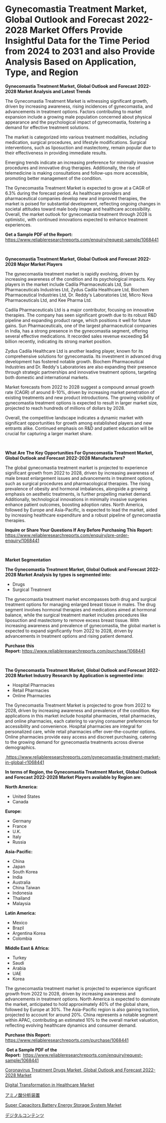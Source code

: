<p><h1>Gynecomastia Treatment Market, Global Outlook and Forecast 2022-2028 Market Offers Provide Insightful Data for the Time Period from 2024 to 2031 and also Provide Analysis Based on Application, Type, and Region</h1></p><p><strong>Gynecomastia Treatment Market, Global Outlook and Forecast 2022-2028 Market Analysis and Latest Trends</strong></p>
<p><p>The Gynecomastia Treatment Market is witnessing significant growth, driven by increasing awareness, rising incidences of gynecomastia, and advancements in treatment options. Factors contributing to market expansion include a growing male population concerned about physical appearance and the psychological impact of gynecomastia, fostering a demand for effective treatment solutions. </p><p>The market is categorized into various treatment modalities, including medication, surgical procedures, and lifestyle modifications. Surgical interventions, such as liposuction and mastectomy, remain popular due to their effectiveness in providing immediate results. </p><p>Emerging trends indicate an increasing preference for minimally invasive procedures and innovative drug therapies. Additionally, the rise of telemedicine is making consultations and follow-ups more accessible, promoting better management of the condition.</p><p>The Gynecomastia Treatment Market is expected to grow at a CAGR of 6.3% during the forecast period. As healthcare providers and pharmaceutical companies develop new and improved therapies, the market is poised for substantial development, reflecting ongoing changes in societal attitudes toward male body image and healthcare accessibility. Overall, the market outlook for gynecomastia treatment through 2028 is optimistic, with continued innovations expected to enhance treatment experiences.</p></p>
<p><strong>Get a Sample PDF of the Report:&nbsp;</strong> <a href="https://www.reliableresearchreports.com/enquiry/request-sample/1068441">https://www.reliableresearchreports.com/enquiry/request-sample/1068441</a></p>
<p>&nbsp;</p>
<p><strong>Gynecomastia Treatment Market, Global Outlook and Forecast 2022-2028 Major Market Players</strong></p>
<p><p>The gynecomastia treatment market is rapidly evolving, driven by increasing awareness of the condition and its psychological impacts. Key players in the market include Cadila Pharmaceuticals Ltd, Sun Pharmaceuticals Industries Ltd, Zydus Cadila Healthcare Ltd, Biochem Pharmaceutical Industries Ltd, Dr. Reddy's Laboratories Ltd, Micro Nova Pharmaceuticals Ltd, and Kee Pharma Ltd. </p><p>Cadila Pharmaceuticals Ltd is a major contributor, focusing on innovative therapies. The company has seen significant growth due to its robust R&D pipeline and expanding product range, which positions it well for future gains. Sun Pharmaceuticals, one of the largest pharmaceutical companies in India, has a strong presence in the gynecomastia segment, offering several effective medications. It recorded sales revenue exceeding $4 billion recently, indicating its strong market position.</p><p>Zydus Cadila Healthcare Ltd is another leading player, known for its comprehensive solutions for gynecomastia. Its investment in advanced drug development has fostered notable growth. Biochem Pharmaceutical Industries and Dr. Reddy's Laboratories are also expanding their presence through strategic partnerships and innovative treatment options, targeting both domestic and international markets.</p><p>Market forecasts from 2022 to 2028 suggest a compound annual growth rate (CAGR) of around 8-10%, driven by increasing market penetration of existing treatments and new product introductions. The growing visibility of gynecomastia treatment options is expected to result in larger market size, projected to reach hundreds of millions of dollars by 2028.</p><p>Overall, the competitive landscape indicates a dynamic market with significant opportunities for growth among established players and new entrants alike. Continued emphasis on R&D and patient education will be crucial for capturing a larger market share.</p></p>
<p>&nbsp;</p>
<p><strong>What Are The Key Opportunities For Gynecomastia Treatment Market, Global Outlook and Forecast 2022-2028 Manufacturers?</strong></p>
<p><p>The global gynecomastia treatment market is projected to experience significant growth from 2022 to 2028, driven by increasing awareness of male breast enlargement issues and advancements in treatment options, such as surgical procedures and pharmacological therapies. The rising prevalence of obesity and hormonal imbalances, alongside a growing emphasis on aesthetic treatments, is further propelling market demand. Additionally, technological innovations in minimally invasive surgeries enhance patient outcomes, boosting adoption rates. North America, followed by Europe and Asia-Pacific, is expected to lead the market, aided by increasing healthcare expenditure and a robust pipeline of gynecomastia therapies.</p></p>
<p><strong>Inquire or Share Your Questions If Any Before Purchasing This Report:</strong> <a href="https://www.reliableresearchreports.com/enquiry/pre-order-enquiry/1068441">https://www.reliableresearchreports.com/enquiry/pre-order-enquiry/1068441</a></p>
<p>&nbsp;</p>
<p><strong>Market Segmentation</strong></p>
<p><strong>The Gynecomastia Treatment Market, Global Outlook and Forecast 2022-2028 Market Analysis by types is segmented into:</strong></p>
<p><ul><li>Drugs</li><li>Surgical Treatment</li></ul></p>
<p><p>The gynecomastia treatment market encompasses both drug and surgical treatment options for managing enlarged breast tissue in males. The drug segment involves hormonal therapies and medications aimed at hormonal balance, while the surgical treatment market includes procedures like liposuction and mastectomy to remove excess breast tissue. With increasing awareness and prevalence of gynecomastia, the global market is expected to expand significantly from 2022 to 2028, driven by advancements in treatment options and rising patient demand.</p></p>
<p><strong>Purchase this Report:&nbsp;</strong><a href="https://www.reliableresearchreports.com/purchase/1068441">https://www.reliableresearchreports.com/purchase/1068441</a></p>
<p>&nbsp;</p>
<p><strong>The Gynecomastia Treatment Market, Global Outlook and Forecast 2022-2028 Market Industry Research by Application is segmented into:</strong></p>
<p><ul><li>Hospital Pharmacies</li><li>Retail Pharmacies</li><li>Online Pharmacies</li></ul></p>
<p><p>The Gynecomastia Treatment Market is projected to grow from 2022 to 2028, driven by increasing awareness and prevalence of the condition. Key applications in this market include hospital pharmacies, retail pharmacies, and online pharmacies, each catering to varying consumer preferences for accessibility and convenience. Hospital pharmacies are integral for personalized care, while retail pharmacies offer over-the-counter options. Online pharmacies provide easy access and discreet purchasing, catering to the growing demand for gynecomastia treatments across diverse demographics.</p></p>
<p><a href="https://www.reliableresearchreports.com/gynecomastia-treatment-market-in-global-r1068441">&nbsp;https://www.reliableresearchreports.com/gynecomastia-treatment-market-in-global-r1068441</a></p>
<p><strong>In terms of Region, the Gynecomastia Treatment Market, Global Outlook and Forecast 2022-2028 Market Players available by Region are:</strong></p>
<p>
    <p> <strong> North America: </strong>
        <ul>
            <li>United States</li>
            <li>Canada</li>
        </ul>
        </p> 
    <p> <strong> Europe: </strong>
        <ul>
            <li>Germany</li>
            <li>France</li>
            <li>U.K.</li>
            <li>Italy</li>
            <li>Russia</li>
        </ul>
        </p> 
    <p> <strong> Asia-Pacific: </strong>
        <ul>
            <li>China</li>
            <li>Japan</li>
            <li>South Korea</li>
            <li>India</li>
            <li>Australia</li>
            <li>China Taiwan</li>
            <li>Indonesia</li>
            <li>Thailand</li>
            <li>Malaysia</li>
        </ul>
        </p> 
    <p> <strong> Latin America: </strong>
        <ul>
            <li>Mexico</li>
            <li>Brazil</li>
            <li>Argentina Korea</li>
            <li>Colombia</li>
        </ul>
        </p> 
    <p> <strong> Middle East & Africa: </strong>
        <ul>
            <li>Turkey</li>
            <li>Saudi</li>
            <li>Arabia</li>
            <li>UAE</li>
            <li>Korea</li>
        </ul>
    </p>
    </p>
<p><p>The gynecomastia treatment market is projected to experience significant growth from 2022 to 2028, driven by increasing awareness and advancements in treatment options. North America is expected to dominate the market, anticipated to hold approximately 40% of the global share, followed by Europe at 30%. The Asia-Pacific region is also gaining traction, projected to account for around 20%. China represents a notable segment within APAC, contributing an estimated 10% to the overall market valuation, reflecting evolving healthcare dynamics and consumer demand.</p></p>
<p><strong>Purchase this Report: </strong><a href="https://www.reliableresearchreports.com/purchase/1068441">https://www.reliableresearchreports.com/purchase/1068441</a></p>
<p>&nbsp;<strong>Get a Sample PDF of the Report:&nbsp;&nbsp;</strong><a href="https://www.reliableresearchreports.com/enquiry/request-sample/1068441">https://www.reliableresearchreports.com/enquiry/request-sample/1068441</a></p>
<p><strong></strong></p>
<p><p><a href="https://github.com/elizabethdagraca/Market-Research-Report-List-4/blob/main/coronavirus-treatment-drugs-market-global-outlook-and-forecast-2022-2028-market.md">Coronavirus Treatment Drugs Market, Global Outlook and Forecast 2022-2028 Market</a></p><p><a href="https://www.linkedin.com/pulse/digital-transformation-healthcare-market-investigation-industry-hbcpf?trackingId=S2UOT4ojQFOfAXDPXStQ%2BA%3D%3D">Digital Transformation in Healthcare Market</a></p><p><a href="https://medium.com/@opalkilback2023/%E4%B8%96%E7%95%8C%E3%81%AE%E3%82%A2%E3%83%9F%E3%83%8E%E9%85%B8%E5%88%86%E6%9E%90%E8%A3%85%E7%BD%AE%E5%B8%82%E5%A0%B4%E8%A6%8F%E6%A8%A1%E3%81%AF-%E6%A5%AD%E7%95%8C%E4%BA%88%E6%B8%AC%E3%81%AB%E3%82%88%E3%82%8C%E3%81%B02024%E5%B9%B4%E3%81%8B%E3%82%892031%E5%B9%B4%E3%81%AB%E3%81%8B%E3%81%91%E3%81%A6%E5%B9%B4%E5%B9%B3%E5%9D%87%E6%88%90%E9%95%B7%E7%8E%87-cagr-4-3-%E3%82%92%E7%B5%8C%E9%A8%93%E3%81%99%E3%82%8B%E8%A6%8B%E8%BE%BC%E3%81%BF%E3%81%A7%E3%81%99-4515556cedba">アミノ酸分析装置</a></p><p><a href="https://issuu.com/reportprime-2/docs/super-capacitors-battery-energy-sto_f03d7ee273b4cc">Super Capacitors Battery Energy Storage System Market</a></p><p><a href="https://medium.com/@abigayleh7fr/%E3%82%B0%E3%83%AD%E3%83%BC%E3%83%90%E3%83%AB%E3%83%87%E3%82%B8%E3%82%BF%E3%83%AB%E3%82%B3%E3%83%B3%E3%83%86%E3%83%B3%E3%83%84%E5%B8%82%E5%A0%B4%E3%81%AE%E8%A6%8F%E6%A8%A1%E3%81%AF-%E6%A5%AD%E7%95%8C%E3%81%AE%E4%BA%88%E6%B8%AC%E3%81%AB%E3%82%88%E3%82%8B%E3%81%A8-2024%E5%B9%B4%E3%81%8B%E3%82%892031%E5%B9%B4%E3%81%BE%E3%81%A7%E3%81%AE%E9%96%93%E3%81%AB%E5%B9%B4%E5%B9%B3%E5%9D%87%E6%88%90%E9%95%B7%E7%8E%87-cagr-8-%E3%82%92%E7%B5%8C%E9%A8%93%E3%81%99%E3%82%8B%E8%A6%8B%E8%BE%BC%E3%81%BF%E3%81%A7%E3%81%99-0ca60b6248f5">デジタルコンテンツ</a></p></p>